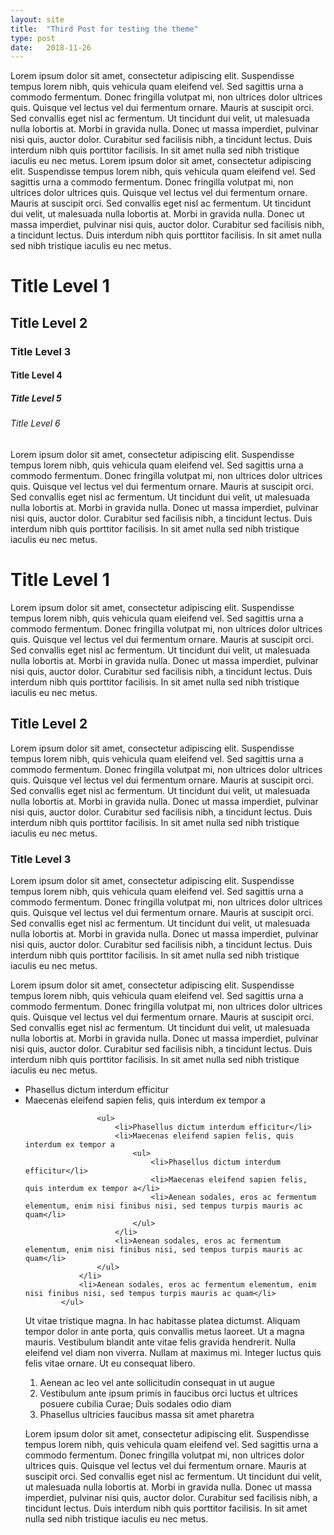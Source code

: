 ```yaml
---
layout: site
title:  "Third Post for testing the theme"
type: post
date:   2018-11-26
---
```


Lorem ipsum dolor sit amet, consectetur adipiscing elit. Suspendisse tempus lorem nibh, quis vehicula quam eleifend vel. Sed sagittis urna a commodo fermentum. Donec fringilla volutpat mi, non ultrices dolor ultrices quis. Quisque vel lectus vel dui fermentum ornare. Mauris at suscipit orci. Sed convallis eget nisl ac fermentum. Ut tincidunt dui velit, ut malesuada nulla lobortis at. Morbi in gravida nulla. Donec ut massa imperdiet, pulvinar nisi quis, auctor dolor. Curabitur sed facilisis nibh, a tincidunt lectus. Duis interdum nibh quis porttitor facilisis. In sit amet nulla sed nibh tristique iaculis eu nec metus.
Lorem ipsum dolor sit amet, consectetur adipiscing elit. Suspendisse tempus lorem nibh, quis vehicula quam eleifend vel. Sed sagittis urna a commodo fermentum. Donec fringilla volutpat mi, non ultrices dolor ultrices quis. Quisque vel lectus vel dui fermentum ornare. Mauris at suscipit orci. Sed convallis eget nisl ac fermentum. Ut tincidunt dui velit, ut malesuada nulla lobortis at. Morbi in gravida nulla. Donec ut massa imperdiet, pulvinar nisi quis, auctor dolor. Curabitur sed facilisis nibh, a tincidunt lectus. Duis interdum nibh quis porttitor facilisis. In sit amet nulla sed nibh tristique iaculis eu nec metus.


# Title Level 1
## Title Level 2
### Title Level 3
#### Title Level 4
##### Title Level 5
###### Title Level 6

Lorem ipsum dolor sit amet, consectetur adipiscing elit. Suspendisse tempus lorem nibh, quis vehicula quam eleifend vel. Sed sagittis urna a commodo fermentum. Donec fringilla volutpat mi, non ultrices dolor ultrices quis. Quisque vel lectus vel dui fermentum ornare. Mauris at suscipit orci. Sed convallis eget nisl ac fermentum. Ut tincidunt dui velit, ut malesuada nulla lobortis at. Morbi in gravida nulla. Donec ut massa imperdiet, pulvinar nisi quis, auctor dolor. Curabitur sed facilisis nibh, a tincidunt lectus. Duis interdum nibh quis porttitor facilisis. In sit amet nulla sed nibh tristique iaculis eu nec metus.

# Title Level 1

Lorem ipsum dolor sit amet, consectetur adipiscing elit. Suspendisse tempus lorem nibh, quis vehicula quam eleifend vel. Sed sagittis urna a commodo fermentum. Donec fringilla volutpat mi, non ultrices dolor ultrices quis. Quisque vel lectus vel dui fermentum ornare. Mauris at suscipit orci. Sed convallis eget nisl ac fermentum. Ut tincidunt dui velit, ut malesuada nulla lobortis at. Morbi in gravida nulla. Donec ut massa imperdiet, pulvinar nisi quis, auctor dolor. Curabitur sed facilisis nibh, a tincidunt lectus. Duis interdum nibh quis porttitor facilisis. In sit amet nulla sed nibh tristique iaculis eu nec metus.

## Title Level 2

Lorem ipsum dolor sit amet, consectetur adipiscing elit. Suspendisse tempus lorem nibh, quis vehicula quam eleifend vel. Sed sagittis urna a commodo fermentum. Donec fringilla volutpat mi, non ultrices dolor ultrices quis. Quisque vel lectus vel dui fermentum ornare. Mauris at suscipit orci. Sed convallis eget nisl ac fermentum. Ut tincidunt dui velit, ut malesuada nulla lobortis at. Morbi in gravida nulla. Donec ut massa imperdiet, pulvinar nisi quis, auctor dolor. Curabitur sed facilisis nibh, a tincidunt lectus. Duis interdum nibh quis porttitor facilisis. In sit amet nulla sed nibh tristique iaculis eu nec metus.

### Title Level 3

Lorem ipsum dolor sit amet, consectetur adipiscing elit. Suspendisse tempus lorem nibh, quis vehicula quam eleifend vel. Sed sagittis urna a commodo fermentum. Donec fringilla volutpat mi, non ultrices dolor ultrices quis. Quisque vel lectus vel dui fermentum ornare. Mauris at suscipit orci. Sed convallis eget nisl ac fermentum. Ut tincidunt dui velit, ut malesuada nulla lobortis at. Morbi in gravida nulla. Donec ut massa imperdiet, pulvinar nisi quis, auctor dolor. Curabitur sed facilisis nibh, a tincidunt lectus. Duis interdum nibh quis porttitor facilisis. In sit amet nulla sed nibh tristique iaculis eu nec metus.

Lorem ipsum dolor sit amet, consectetur adipiscing elit. Suspendisse tempus lorem nibh, quis vehicula quam eleifend vel. Sed sagittis urna a commodo fermentum. Donec fringilla volutpat mi, non ultrices dolor ultrices quis. Quisque vel lectus vel dui fermentum ornare. Mauris at suscipit orci. Sed convallis eget nisl ac fermentum. Ut tincidunt dui velit, ut malesuada nulla lobortis at. Morbi in gravida nulla. Donec ut massa imperdiet, pulvinar nisi quis, auctor dolor. Curabitur sed facilisis nibh, a tincidunt lectus. Duis interdum nibh quis porttitor facilisis. In sit amet nulla sed nibh tristique iaculis eu nec metus.
<ul>
                <li>Phasellus dictum interdum efficitur</li>
                <li>Maecenas eleifend sapien felis, quis interdum ex tempor a

                    <ul>
                        <li>Phasellus dictum interdum efficitur</li>
                        <li>Maecenas eleifend sapien felis, quis interdum ex tempor a
                            <ul>
                                <li>Phasellus dictum interdum efficitur</li>
                                <li>Maecenas eleifend sapien felis, quis interdum ex tempor a</li>
                                <li>Aenean sodales, eros ac fermentum elementum, enim nisi finibus nisi, sed tempus turpis mauris ac quam</li>
                            </ul>
                        </li>
                        <li>Aenean sodales, eros ac fermentum elementum, enim nisi finibus nisi, sed tempus turpis mauris ac quam</li>
                    </ul>
                </li>
                <li>Aenean sodales, eros ac fermentum elementum, enim nisi finibus nisi, sed tempus turpis mauris ac quam</li>
            </ul>

Ut vitae tristique magna. In hac habitasse platea dictumst. Aliquam tempor dolor in ante porta, quis convallis metus laoreet. Ut a magna mauris. Vestibulum blandit ante vitae felis gravida hendrerit. Nulla eleifend vel diam non viverra. Nullam at maximus mi. Integer luctus quis felis vitae ornare. Ut eu consequat libero.

<ol>
    <li>Aenean ac leo vel ante sollicitudin consequat in ut augue</li>
    <li>Vestibulum ante ipsum primis in faucibus orci luctus et ultrices posuere cubilia Curae; Duis sodales odio diam</li>
    <li>Phasellus ultricies faucibus massa sit amet pharetra</li>
</ol>

Lorem ipsum dolor sit amet, consectetur adipiscing elit. Suspendisse tempus lorem nibh, quis vehicula quam eleifend vel. Sed sagittis urna a commodo fermentum. Donec fringilla volutpat mi, non ultrices dolor ultrices quis. Quisque vel lectus vel dui fermentum ornare. Mauris at suscipit orci. Sed convallis eget nisl ac fermentum. Ut tincidunt dui velit, ut malesuada nulla lobortis at. Morbi in gravida nulla. Donec ut massa imperdiet, pulvinar nisi quis, auctor dolor. Curabitur sed facilisis nibh, a tincidunt lectus. Duis interdum nibh quis porttitor facilisis. In sit amet nulla sed nibh tristique iaculis eu nec metus.
